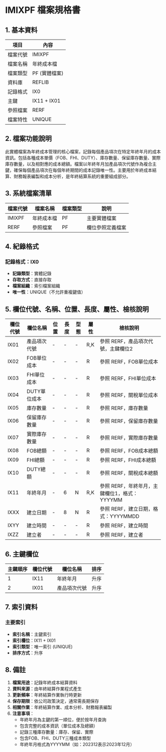 # IMIXPF 檔案規格書

## 1. 基本資料

| 項目 | 內容 |
|------|------|
| 檔案代號 | IMIXPF |
| 檔案名稱 | 年終成本檔 |
| 檔案類型 | PF (實體檔案) |
| 資料庫 | REFLIB |
| 記錄格式 | IX0 |
| 主鍵 | IX11 + IX01 |
| 參照檔案 | RERF |
| 檔案特性 | UNIQUE |

## 2. 檔案功能說明

此實體檔案為年終成本管理的核心檔案，記錄每個產品項次在特定年終年月的成本資訊。包括各種成本單價（FOB、FHI、DUTY）、庫存數量、保留庫存數量、實際庫存數量，以及相對應的成本總額。檔案以年終年月加產品項次代號作為複合主鍵，確保每個產品項次在每個年終期間的成本記錄唯一性。主要用於年終成本結算、財務報表編製和成本分析，是年終結算系統的重要組成部分。

## 3. 系統檔案清單

| 檔案代號 | 檔案名稱 | 檔案類型 | 說明 |
|----------|----------|----------|------|
| IMIXPF | 年終成本檔 | PF | 主要實體檔案 |
| RERF | 參照檔案 | PF | 欄位參照定義檔案 |

## 4. 紀錄格式

### 記錄格式：IX0
- **記錄類型**：實體記錄
- **存取方式**：直接存取
- **檔案組織**：索引檔案組織
- **唯一性**：UNIQUE（不允許重複鍵值）

## 5. 欄位代號、名稱、位置、長度、屬性、檢核說明

| 欄位代號 | 欄位名稱 | 位置 | 長度 | 型態 | 屬性 | 檢核說明 |
|----------|----------|------|------|------|----------|----------|
| IX01 | 產品項次代號 | - | - | - | R,K | 參照 RERF，產品項次代號，主鍵欄位2 |
| IX02 | FOB單位成本 | - | - | - | R | 參照 RERF，FOB單位成本 |
| IX03 | FHI單位成本 | - | - | - | R | 參照 RERF，FHI單位成本 |
| IX04 | DUTY單位成本 | - | - | - | R | 參照 RERF，關稅單位成本 |
| IX05 | 庫存數量 | - | - | - | R | 參照 RERF，庫存數量 |
| IX06 | 保留庫存數量 | - | - | - | R | 參照 RERF，保留庫存數量 |
| IX07 | 實際庫存數量 | - | - | - | R | 參照 RERF，實際庫存數量 |
| IX08 | FOB總額 | - | - | - | R | 參照 RERF，FOB成本總額 |
| IX09 | FHI總額 | - | - | - | R | 參照 RERF，FHI成本總額 |
| IX10 | DUTY總額 | - | - | - | R | 參照 RERF，關稅成本總額 |
| IX11 | 年終年月 | - | 6 | N | R,K | 參照 RERF，年終年月，主鍵欄位1，格式：YYYYMM |
| IXXX | 建立日期 | - | 8 | N | R | 參照 RERF，建立日期，格式：YYYYMMDD |
| IXYY | 建立時間 | - | - | - | R | 參照 RERF，建立時間 |
| IXZZ | 建立者 | - | - | - | R | 參照 RERF，建立者 |

## 6. 主鍵欄位

| 主鍵順序 | 欄位代號 | 欄位名稱 | 排序 |
|----------|----------|----------|------|
| 1 | IX11 | 年終年月 | 升序 |
| 2 | IX01 | 產品項次代號 | 升序 |

## 7. 索引資料

### 主要索引
- **索引名稱**：主鍵索引
- **索引欄位**：IX11 + IX01
- **索引類型**：唯一索引 (UNIQUE)
- **排序方式**：升序

## 8. 備註

1. **檔案用途**：記錄年終成本結算資料
2. **資料來源**：由年終結算作業程式產生
3. **更新頻率**：年終結算作業執行時更新
4. **保存期限**：依公司政策決定，通常需長期保存
5. **相關作業**：年終結算作業、成本分析、財務報表編製
6. **注意事項**：
   - 年終年月為主鍵的第一順位，便於按年月查詢
   - 包含完整的成本資訊（單位成本及總額）
   - 記錄三種庫存數量：庫存、保留、實際
   - 包含FOB、FHI、DUTY三種成本類型
   - 年終年月格式為YYYYMM（如：202312表示2023年12月） 